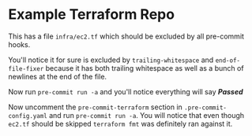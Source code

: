 # Example Terraform Repo

This has a file `infra/ec2.tf` which should be excluded by all pre-commit hooks.

You'll notice it for sure is excluded by `trailing-whitespace` and `end-of-file-fixer` because it has both trailing whitespace as well as a bunch of newlines at the end of the file.

Now run `pre-commit run -a` and you'll notice everything will say __*Passed*__

Now uncomment the `pre-commit-terraform` section in `.pre-commit-config.yaml` and run `pre-commit run -a`.
You will notice that even though `ec2.tf` should be skipped `terraform fmt` was definitely ran against it.
